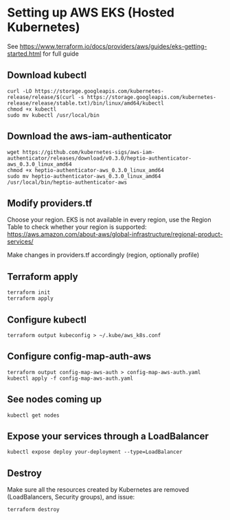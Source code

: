 # Setting up AWS EKS (Hosted Kubernetes)
See https://www.terraform.io/docs/providers/aws/guides/eks-getting-started.html for full guide


## Download kubectl
```
curl -LO https://storage.googleapis.com/kubernetes-release/release/$(curl -s https://storage.googleapis.com/kubernetes-release/release/stable.txt)/bin/linux/amd64/kubectl
chmod +x kubectl
sudo mv kubectl /usr/local/bin
```


## Download the aws-iam-authenticator
```
wget https://github.com/kubernetes-sigs/aws-iam-authenticator/releases/download/v0.3.0/heptio-authenticator-aws_0.3.0_linux_amd64
chmod +x heptio-authenticator-aws_0.3.0_linux_amd64
sudo mv heptio-authenticator-aws_0.3.0_linux_amd64 /usr/local/bin/heptio-authenticator-aws
```


## Modify providers.tf
Choose your region. EKS is not available in every region, use the Region Table to check whether your region is supported: https://aws.amazon.com/about-aws/global-infrastructure/regional-product-services/

Make changes in providers.tf accordingly (region, optionally profile)


## Terraform apply
```
terraform init
terraform apply
```


## Configure kubectl
```
terraform output kubeconfig > ~/.kube/aws_k8s.conf
```


## Configure config-map-auth-aws
```
terraform output config-map-aws-auth > config-map-aws-auth.yaml
kubectl apply -f config-map-aws-auth.yaml
```


## See nodes coming up
```
kubectl get nodes
```


## Expose your services through a LoadBalancer
```
kubectl expose deploy your-deployment --type=LoadBalancer
```


## Destroy
Make sure all the resources created by Kubernetes are removed (LoadBalancers, Security groups), and issue:
```
terraform destroy
```

